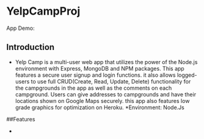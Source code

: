# YelpCampProj

App Demo: 

## Introduction
* Yelp Camp is a multi-user web app that utilizes the power of the Node.js environment with Express, MongoDB and NPM packages. This app features a secure user signup and login functions. it also allows logged-users to use full CRUD(Create, Read, Update, Delete) functionality for the campgrounds in the app as well as the comments on each campground. Users can give addresses to campgrounds and have their locations shown on Google Maps securely. this app also features low grade graphics for optimization on Heroku.
*Environment: Node.Js

##Features

*